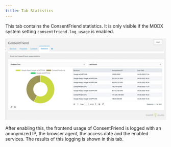 ```yaml
---
title: Tab Statistics 
---
```


This tab contains the ConsentFriend statistics. It is only visible if the MODX
system setting `consentfriend.log_usage` is enabled.

![Tab Statistics](img/statistics.png)

After enabling this, the frontend usage of ConsentFriend is logged with an
anonymized IP, the browser agent, the access date and the enabled services. The
results of this logging is shown in this tab.
